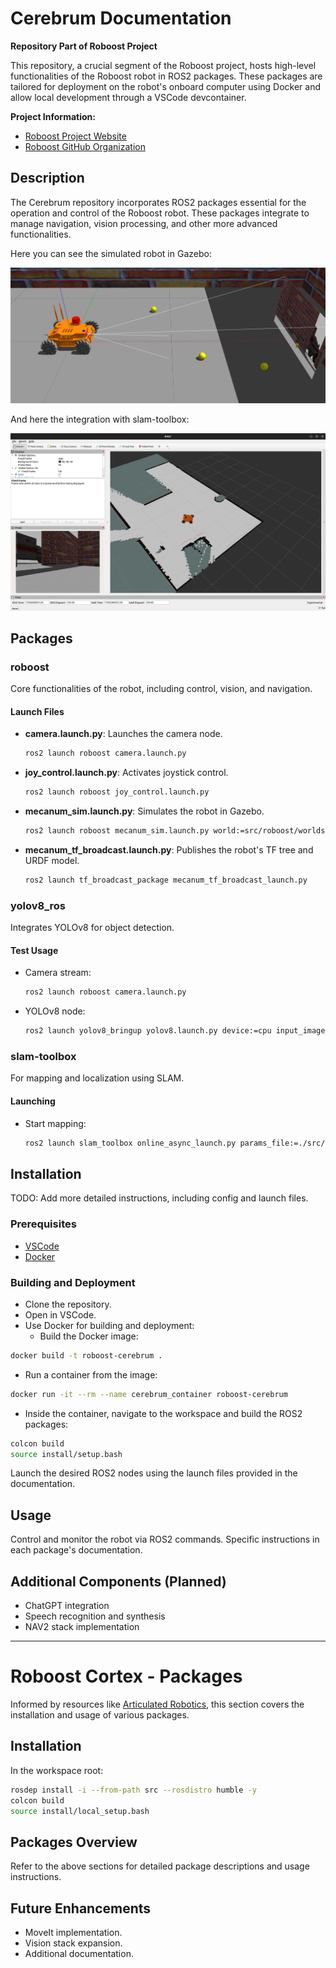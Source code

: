 # Cerebrum Documentation

**Repository Part of Roboost Project**

This repository, a crucial segment of the Roboost project, hosts high-level functionalities of the Roboost robot in ROS2 packages. These packages are tailored for deployment on the robot's onboard computer using Docker and allow local development through a VSCode devcontainer.

**Project Information:**

- [Roboost Project Website](https://www.technologiehub.at/Roboost)
- [Roboost GitHub Organization](https://github.com/Roboost-Robotics)

## Description

The Cerebrum repository incorporates ROS2 packages essential for the operation and control of the Roboost robot. These packages integrate to manage navigation, vision processing, and other more advanced functionalities.

Here you can see the simulated robot in Gazebo:

![Simulated robot in Gazebo](./res/mecanum_sim.png)

And here the integration with slam-toolbox:

![SLAM mapping](./res/slam_toolbox_integration.png)

## Packages

### roboost

Core functionalities of the robot, including control, vision, and navigation.

#### Launch Files

- **camera.launch.py**: Launches the camera node.

  ```bash
  ros2 launch roboost camera.launch.py
  ```

- **joy_control.launch.py**: Activates joystick control.

  ```bash
  ros2 launch roboost joy_control.launch.py
  ```

- **mecanum_sim.launch.py**: Simulates the robot in Gazebo.

  ```bash
  ros2 launch roboost mecanum_sim.launch.py world:=src/roboost/worlds/home.world
  ```

- **mecanum_tf_broadcast.launch.py**: Publishes the robot's TF tree and URDF model.

  ```bash
  ros2 launch tf_broadcast_package mecanum_tf_broadcast_launch.py
  ```

### yolov8_ros

Integrates YOLOv8 for object detection.

#### Test Usage

- Camera stream:

  ```bash
  ros2 launch roboost camera.launch.py
  ```

- YOLOv8 node:

  ```bash
  ros2 launch yolov8_bringup yolov8.launch.py device:=cpu input_image_topic:=/image_raw
  ```

### slam-toolbox

For mapping and localization using SLAM.

#### Launching

- Start mapping:

  ```bash
  ros2 launch slam_toolbox online_async_launch.py params_file:=./src/roboost/config/mapper_params_online_async.yaml
  ```

## Installation

TODO: Add more detailed instructions, including config and launch files.

### Prerequisites

- [VSCode](https://code.visualstudio.com/)
- [Docker](https://www.docker.com/)

### Building and Deployment

- Clone the repository.
- Open in VSCode.
- Use Docker for building and deployment:
  - Build the Docker image:
```bash
docker build -t roboost-cerebrum .
```
  - Run a container from the image:
```bash
docker run -it --rm --name cerebrum_container roboost-cerebrum
```

  - Inside the container, navigate to the workspace and build the ROS2 packages:

```bash
colcon build
source install/setup.bash
```

Launch the desired ROS2 nodes using the launch files provided in the documentation.

## Usage

Control and monitor the robot via ROS2 commands. Specific instructions in each package's documentation.

## Additional Components (Planned)

- ChatGPT integration
- Speech recognition and synthesis
- NAV2 stack implementation

---

# Roboost Cortex - Packages

Informed by resources like [Articulated Robotics](https://www.youtube.com/watch?v=CwdbsvcpOHM&ab_channel=ArticulatedRobotics), this section covers the installation and usage of various packages.

## Installation

In the workspace root:

```bash
rosdep install -i --from-path src --rosdistro humble -y
colcon build
source install/local_setup.bash
```

## Packages Overview

Refer to the above sections for detailed package descriptions and usage instructions.

## Future Enhancements

- MoveIt implementation.
- Vision stack expansion.
- Additional documentation.
